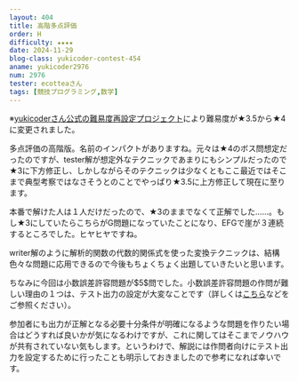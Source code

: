 ```yaml
---
layout: 404
title: 高階多点評価
order: H
difficulty: ★★★★
date: 2024-11-29
blog-class: yukicoder-contest-454
aname: yukicoder2976
num: 2976
tester: ecotteaさん
tags: [競技プログラミング,数学]
---
```


<p>
※<a href="https://x.com/yukicoder/status/1887865883261079783">yukicoderさん公式の難易度再設定プロジェクト</a>により難易度が★3.5から★4に変更されました。
</p>
<p>
多点評価の高階版。名前のインパクトがありますね。元々は★4のボス問想定だったのですが、tester解が想定外なテクニックであまりにもシンプルだったので★3に下方修正し、しかしながらそのテクニックは少なくともここ最近ではそこまで典型考察ではなさそうとのことでやっぱり★3.5に上方修正して現在に至ります。
</p>
<p>
本番で解けた人は１人だけだったので、★3のままでなくて正解でした……。もし★3にしていたらこちらがG問題になっていたことになり、EFGで崖が３連続するところでした。ヒヤヒヤですね。
</p>
<p>
writer解のように解析的関数の代数的関係式を使った変換テクニックは、結構色々な問題に応用できるので今後もちょくちょく出題していきたいと思います。
</p>
<p>
ちなみに今回は小数誤差許容問題が$5$問でした。小数誤差許容問題の作問が難しい理由の１つは、テスト出力の設定が大変なことです（詳しくは<a href="https://259-momone.hatenablog.com/entry/2022/01/19/021925">こちら</a>などをご参照ください）。
</p>
<p>
参加者にも出力が正解となる必要十分条件が明確になるような問題を作りたい場合はどうすれば良いかが気になるわけですが、これに関してはそこまでノウハウが共有されていない気もします。というわけで、解説には作問者向けにテスト出力を設定するために行ったことも明示しておきましたので参考になれば幸いです。
</p>
